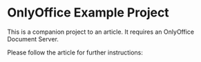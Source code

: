 # OnlyOffice Example Project

This is a companion project to an article. It requires an OnlyOffice Document Server.

Please follow the article for further instructions:
